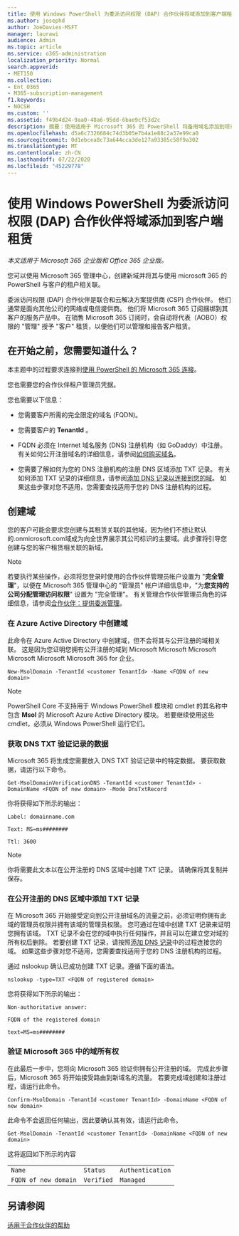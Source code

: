 ```yaml
---
title: 使用 Windows PowerShell 为委派访问权限 (DAP) 合作伙伴将域添加到客户端租赁
ms.author: josephd
author: JoeDavies-MSFT
manager: laurawi
audience: Admin
ms.topic: article
ms.service: o365-administration
localization_priority: Normal
search.appverid:
- MET150
ms.collection:
- Ent_O365
- M365-subscription-management
f1.keywords:
- NOCSH
ms.custom: ''
ms.assetid: f49b4d24-9aa0-48a6-95dd-6bae9cf53d2c
description: 摘要：使用适用于 Microsoft 365 的 PowerShell 将备用域名添加到现有客户租户。
ms.openlocfilehash: d5a6c7326684c74d3b05e7b4a1e88c2a37e99ca0
ms.sourcegitcommit: 0d1ebcea8c73a644cca3de127a93385c58f9a302
ms.translationtype: MT
ms.contentlocale: zh-CN
ms.lasthandoff: 07/22/2020
ms.locfileid: "45229778"
---
```

# <a name="add-a-domain-to-a-client-tenancy-with-windows-powershell-for-delegated-access-permission-dap-partners"></a>使用 Windows PowerShell 为委派访问权限 (DAP) 合作伙伴将域添加到客户端租赁

*本文适用于 Microsoft 365 企业版和 Office 365 企业版。*

您可以使用 Microsoft 365 管理中心，创建新域并将其与使用 microsoft 365 的 PowerShell 与客户的租户相关联。
  
委派访问权限 (DAP) 合作伙伴是联合和云解决方案提供商 (CSP) 合作伙伴。 他们通常是面向其他公司的网络或电信提供商。 他们将 Microsoft 365 订阅捆绑到其客户的服务产品中。 在销售 Microsoft 365 订阅时，会自动将代表（AOBO）权限的 "管理" 授予 "客户" 租赁，以便他们可以管理和报告客户租赁。
## <a name="what-do-you-need-to-know-before-you-begin"></a>在开始之前，您需要知道什么？

本主题中的过程要求连接到[使用 PowerShell 的 Microsoft 365 连接](connect-to-office-365-powershell.md)。
  
您也需要您的合作伙伴租户管理员凭据。
  
您也需要以下信息：
  
- 您需要客户所需的完全限定的域名 (FQDN)。
    
- 您需要客户的 **TenantId** 。
    
- FQDN 必须在 Internet 域名服务 (DNS) 注册机构（如 GoDaddy）中注册。有关如何公开注册域名的详细信息，请参阅[如何购买域名](https://go.microsoft.com/fwlink/p/?LinkId=532541)。
    
- 您需要了解如何为您的 DNS 注册机构的注册 DNS 区域添加 TXT 记录。 有关如何添加 TXT 记录的详细信息，请参阅[添加 DNS 记录以连接到您的域](https://go.microsoft.com/fwlink/p/?LinkId=532542)。 如果这些步骤对您不适用，您需要查找适用于您的 DNS 注册机构的过程。
    
## <a name="create-domains"></a>创建域

 您的客户可能会要求您创建与其租赁关联的其他域，因为他们不想让默认的<domain>.onmicrosoft.com域成为向全世界展示其公司标识的主要域。此步骤将引导您创建与您的客户租赁相关联的新域。
  
> [!NOTE]
> 若要执行某些操作，必须将您登录时使用的合作伙伴管理员帐户设置为 "**完全管理**"，以便在 Microsoft 365 管理中心的 "管理员" 帐户详细信息中，"为**您支持的公司分配管理访问权限**" 设置为 "完全管理"。 有关管理合作伙伴管理员角色的详细信息，请参阅[合作伙伴：提供委派管理](https://go.microsoft.com/fwlink/p/?LinkId=532435)。 
  
### <a name="create-the-domain-in-azure-active-directory"></a>在 Azure Active Directory 中创建域

此命令在 Azure Active Directory 中创建域，但不会将其与公开注册的域相关联。 这是因为您证明您拥有公开注册的域到 Microsoft Microsoft Microsoft Microsoft Microsoft Microsoft 365 for 企业。
  
```
New-MsolDomain -TenantId <customer TenantId> -Name <FQDN of new domain>
```

>[!Note]
>PowerShell Core 不支持用于 Windows PowerShell 模块和 cmdlet 的其名称中包含 **Msol** 的 Microsoft Azure Active Directory 模块。 若要继续使用这些 cmdlet，必须从 Windows PowerShell 运行它们。
>

### <a name="get-the-data-for-the-dns-txt-verification-record"></a>获取 DNS TXT 验证记录的数据

 Microsoft 365 将生成您需要放入 DNS TXT 验证记录中的特定数据。 要获取数据，请运行以下命令。
  
```
Get-MsolDomainVerificationDNS -TenantId <customer TenantId> -DomainName <FQDN of new domain> -Mode DnsTxtRecord
```

你将获得如下所示的输出：
  
 `Label: domainname.com`
  
 `Text: MS=ms########`
  
 `Ttl: 3600`
  
> [!NOTE]
> 你将需要此文本以在公开注册的 DNS 区域中创建 TXT 记录。 请确保将其复制并保存。 
  
### <a name="add-a-txt-record-to-the-publically-registered-dns-zone"></a>在公开注册的 DNS 区域中添加 TXT 记录

在 Microsoft 365 开始接受定向到公开注册域名的流量之前，必须证明你拥有此域的管理员权限并拥有该域的管理员权限。 您可通过在域中创建 TXT 记录来证明您拥有该域。 TXT 记录不会在您的域中执行任何操作，并且可以在建立您对域的所有权后删除。 若要创建 TXT 记录，请按照[添加 DNS 记录](https://go.microsoft.com/fwlink/p/?LinkId=532542)中的过程连接您的域。 如果这些步骤对您不适用，您需要查找适用于您的 DNS 注册机构的过程。
  
通过 nslookup 确认已成功创建 TXT 记录。遵循下面的语法。
  
```
nslookup -type=TXT <FQDN of registered domain>
```

您将获得如下所示的输出：
  
 `Non-authoritative answer:`
  
 `FQDN of the registered domain`
  
 `text=MS=ms########`
  
### <a name="validate-domain-ownership-in-microsoft-365"></a>验证 Microsoft 365 中的域所有权

在此最后一步中，您将向 Microsoft 365 验证你拥有公开注册的域。 完成此步骤后，Microsoft 365 将开始接受路由到新域名的流量。 若要完成域创建和注册过程，请运行此命令。 
  
```
Confirm-MsolDomain -TenantId <customer TenantId> -DomainName <FQDN of new domain>
```

此命令不会返回任何输出，因此要确认其有效，请运行此命令。
  
```
Get-MsolDomain -TenantId <customer TenantId> -DomainName <FQDN of new domain>
```

这将返回如下所示的内容
  
||||
|:-----|:-----|:-----|
| `Name` <br/> | `Status` <br/> | `Authentication` <br/> |
| `FQDN of new domain` <br/> | `Verified` <br/> | `Managed` <br/> |
   
## <a name="see-also"></a>另请参阅

#### 

[适用于合作伙伴的帮助](https://go.microsoft.com/fwlink/p/?LinkID=533477)

